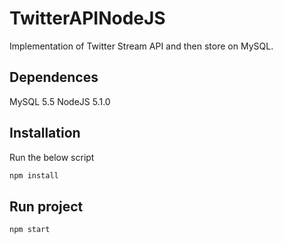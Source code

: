 # TwitterAPINodeJS

Implementation of Twitter Stream API and then store on MySQL.

## Dependences
MySQL 5.5
NodeJS 5.1.0

## Installation
Run the below script
```javascript
npm install
```

## Run project
```javascript
npm start
```
